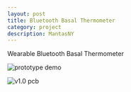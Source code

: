 ```yaml
---
layout: post
title: Bluetooth Basal Thermometer
category: project
description: MantasNY
---
```


Wearable Bluetooth Basal Thermometer
  
 ![prototype demo][1]
 
 ![v1.0 pcb][2]
 
  [1]: https://drive.google.com/open?id=0B0BJAgFiD4jId2ZFSVVsTFdqbjg
  
  [2]: https://doc-10-a0-docs.googleusercontent.com/docs/securesc/tiba5i5n8slit7u7c5u5q1e91hbtf7r8/md2obrf2a7jb3rq6iqet5q9jlno9h94i/1455638400000/07403151135570429026/07403151135570429026/0B0BJAgFiD4jIVzBKQm1GQXBBMFk?e=download&h=08485266158728960972&nonce=r00p2vj992prs&user=07403151135570429026&hash=pcj4rujj2gr51huuk2lvssffrd3ss7dg
  
